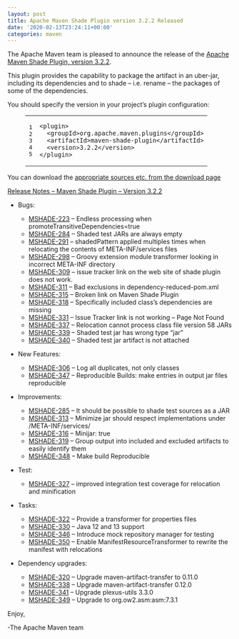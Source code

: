 ```yaml
---
layout: post
title: Apache Maven Shade Plugin version 3.2.2 Released
date: '2020-02-13T23:24:11+00:00'
categories: maven
---
```

<div class="entry-content"><p>The Apache Maven team is pleased to announce the release of the <a href="http://maven.apache.org/plugins/maven-shade-plugin/">Apache
Maven Shade Plugin, version 3.2.2</a>.</p>

<p>This plugin provides the capability to package the artifact in an uber-jar,
including its dependencies and to shade &ndash; i.e. rename &ndash; the packages of some of
the dependencies.</p>

<p>You should specify the version in your project&rsquo;s plugin configuration:</p>

<figure class='code'><figcaption><span></span></figcaption><div class="highlight"><table><tr><td class="gutter"><pre class="line-numbers"><span class='line-number'>1</span>
<span class='line-number'>2</span>
<span class='line-number'>3</span>
<span class='line-number'>4</span>
<span class='line-number'>5</span>
</pre></td><td class='code'><pre><code class='xml'><span class='line'><span class="nt">&lt;plugin&gt;</span>
</span><span class='line'>  <span class="nt">&lt;groupId&gt;</span>org.apache.maven.plugins<span class="nt">&lt;/groupId&gt;</span>
</span><span class='line'>  <span class="nt">&lt;artifactId&gt;</span>maven-shade-plugin<span class="nt">&lt;/artifactId&gt;</span>
</span><span class='line'>  <span class="nt">&lt;version&gt;</span>3.2.2<span class="nt">&lt;/version&gt;</span>
</span><span class='line'><span class="nt">&lt;/plugin&gt;</span>
</span></code></pre></td></tr></table></div></figure>


<p>You can download the <a href="https://maven.apache.org/shared/maven-archiver/download.cgi">appropriate sources etc. from the download page</a></p>

<!-- more -->


<p><a href="https://issues.apache.org/jira/secure/ReleaseNote.jspa?projectId=12317921&amp;version=12344059">Release Notes &ndash; Maven Shade Plugin &ndash; Version 3.2.2</a></p>

<ul>
<li><p>Bugs:</p>

<ul>
<li><a href="https://issues.apache.org/jira/browse/MSHADE-223">MSHADE-223</a> &ndash; Endless processing when promoteTransitiveDependencies=true</li>
<li><a href="https://issues.apache.org/jira/browse/MSHADE-284">MSHADE-284</a> &ndash; Shaded test JARs are always empty</li>
<li><a href="https://issues.apache.org/jira/browse/MSHADE-291">MSHADE-291</a> &ndash; shadedPattern applied multiples times when relocating the contents of META-INF/services files</li>
<li><a href="https://issues.apache.org/jira/browse/MSHADE-298">MSHADE-298</a> &ndash; Groovy extension module transformer looking in incorrect META-INF directory</li>
<li><a href="https://issues.apache.org/jira/browse/MSHADE-309">MSHADE-309</a> &ndash; issue tracker link on the web site of shade plugin does not work.</li>
<li><a href="https://issues.apache.org/jira/browse/MSHADE-311">MSHADE-311</a> &ndash; Bad exclusions in dependency-reduced-pom.xml</li>
<li><a href="https://issues.apache.org/jira/browse/MSHADE-315">MSHADE-315</a> &ndash; Broken link on Maven Shade Plugin</li>
<li><a href="https://issues.apache.org/jira/browse/MSHADE-318">MSHADE-318</a> &ndash; Specifically included class&rsquo;s dependencies are missing</li>
<li><a href="https://issues.apache.org/jira/browse/MSHADE-331">MSHADE-331</a> &ndash; Issue Tracker link is not working &ndash; Page Not Found</li>
<li><a href="https://issues.apache.org/jira/browse/MSHADE-337">MSHADE-337</a> &ndash; Relocation cannot process class file version 58 JARs</li>
<li><a href="https://issues.apache.org/jira/browse/MSHADE-339">MSHADE-339</a> &ndash; Shaded test jar has wrong type &ldquo;jar&rdquo;</li>
<li><a href="https://issues.apache.org/jira/browse/MSHADE-340">MSHADE-340</a> &ndash; Shaded test jar artifact is not attached</li>
</ul>
</li>
<li><p>New Features:</p>

<ul>
<li><a href="https://issues.apache.org/jira/browse/MSHADE-306">MSHADE-306</a> &ndash; Log all duplicates, not only classes</li>
<li><a href="https://issues.apache.org/jira/browse/MSHADE-347">MSHADE-347</a> &ndash; Reproducible Builds: make entries in output jar files reproducible</li>
</ul>
</li>
<li><p>Improvements:</p>

<ul>
<li><a href="https://issues.apache.org/jira/browse/MSHADE-285">MSHADE-285</a> &ndash; It should be possible to shade test sources as a JAR</li>
<li><a href="https://issues.apache.org/jira/browse/MSHADE-313">MSHADE-313</a> &ndash; Minimize jar should respect implementations under /META-INF/services/</li>
<li><a href="https://issues.apache.org/jira/browse/MSHADE-316">MSHADE-316</a> &ndash; Minijar: <excludeDefaults>true</excludeDefaults></li>
<li><a href="https://issues.apache.org/jira/browse/MSHADE-319">MSHADE-319</a> &ndash; Group output into included and excluded artifacts to easily identify them</li>
<li><a href="https://issues.apache.org/jira/browse/MSHADE-348">MSHADE-348</a> &ndash; Make build Reproducible</li>
</ul>
</li>
<li><p>Test:</p>

<ul>
<li><a href="https://issues.apache.org/jira/browse/MSHADE-327">MSHADE-327</a> &ndash; improved integration test coverage for relocation and minification</li>
</ul>
</li>
<li><p>Tasks:</p>

<ul>
<li><a href="https://issues.apache.org/jira/browse/MSHADE-322">MSHADE-322</a> &ndash; Provide a transformer for properties files</li>
<li><a href="https://issues.apache.org/jira/browse/MSHADE-330">MSHADE-330</a> &ndash; Java 12 and 13 support</li>
<li><a href="https://issues.apache.org/jira/browse/MSHADE-346">MSHADE-346</a> &ndash; Introduce mock repository manager for testing</li>
<li><a href="https://issues.apache.org/jira/browse/MSHADE-350">MSHADE-350</a> &ndash; Enable ManifestResourceTransformer to rewrite the manifest with relocations</li>
</ul>
</li>
<li><p>Dependency upgrades:</p>

<ul>
<li><a href="https://issues.apache.org/jira/browse/MSHADE-320">MSHADE-320</a> &ndash; Upgrade maven-artifact-transfer to 0.11.0</li>
<li><a href="https://issues.apache.org/jira/browse/MSHADE-338">MSHADE-338</a> &ndash; Upgrade maven-artifact-transfer 0.12.0</li>
<li><a href="https://issues.apache.org/jira/browse/MSHADE-341">MSHADE-341</a> &ndash; Upgrade plexus-utils 3.3.0</li>
<li><a href="https://issues.apache.org/jira/browse/MSHADE-349">MSHADE-349</a> &ndash; Upgrade to org.ow2.asm:asm:7.3.1</li>
</ul>
</li>
</ul>


<p>Enjoy,</p>

<p>-The Apache Maven team</p>
</div>
